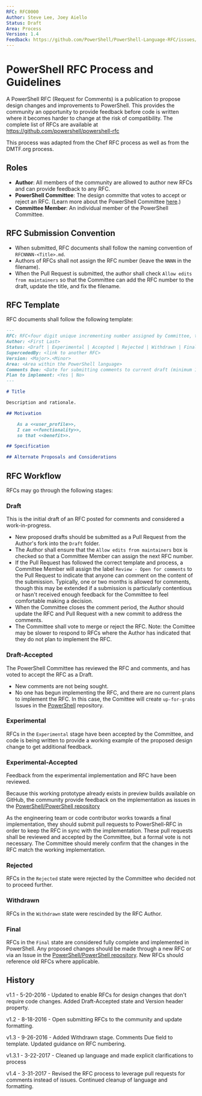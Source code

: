 ```yaml
---
RFC: RFC0000
Author: Steve Lee, Joey Aiello
Status: Draft
Area: Process
Version: 1.4
Feedback: https://github.com/PowerShell/PowerShell-Language-RFC/issues/5
---
```


# PowerShell RFC Process and Guidelines

A PowerShell RFC (Request for Comments) is a publication to propose design changes and improvements to PowerShell.
This provides the community an opportunity to provide feedback before code is written where it becomes harder to change at the risk of 
compatibility.
The complete list of RFCs are available at https://github.com/powershell/powershell-rfc

This process was adapted from the Chef RFC process as well as from the DMTF.org process.

## Roles

* **Author**: All members of the community are allowed to author new RFCs and can provide feedback to any RFC.
* **PowerShell Committee**: The design committe that votes to accept or reject an RFC.
(Learn more about the PowerShell Committee [here](https://github.com/PowerShell/PowerShell/blob/master/docs/community/governance.md#powershell-committee).)
* **Committee Member**: An individual member of the PowerShell Committee.

## RFC Submission Convention

* When submitted, RFC documents shall follow the naming convention of `RFCNNNN-<Title>.md`.
* Authors of RFCs shall not assign the RFC number (leave the `NNNN` in the filename).
* When the Pull Request is submitted, the author shall check `Allow edits from maintainers` so that the Committee can add the RFC number to the draft, update the title, and fix the filename.

## RFC Template

RFC documents shall follow the following template:

```markdown
---
RFC: RFC<four digit unique incrementing number assigned by Committee, this shall be left blank by the author>
Author: <First Last>
Status: <Draft | Experimental | Accepted | Rejected | Withdrawn | Final>
SupercededBy: <link to another RFC>
Version: <Major>.<Minor>
Area: <Area within the PowerShell language>
Comments Due: <Date for submitting comments to current draft (minimum 1 month)>
Plan to implement: <Yes | No>
---

# Title

Description and rationale.

## Motivation

    As a <<user_profile>>,
    I can <<functionality>>,
    so that <<benefit>>.

## Specification

## Alternate Proposals and Considerations

```

## RFC Workflow

RFCs may go through the following stages:

### Draft
 
This is the initial draft of an RFC posted for comments and considered a work-in-progress.

* New proposed drafts should be submitted as a Pull Request from the Author's fork into the `Draft` folder.
* The Author shall ensure that the `Allow edits from maintainers` box is checked so that a Committee Member can assign the next RFC number.
* If the Pull Request has followed the correct template and process, a Committee Member will assign the label `Review - Open for comments` to the Pull Request to indicate that anyone can comment on the content of the submission.
Typically, one or two months is allowed for comments, though this may be extended if a submission is particularly contentious or hasn't received enough feedback for the Committee to feel comfortable making a decision.
* When the Committee closes the comment period, the Author should update the RFC and Pull Request with a new commit to address the comments.
* The Committee shall vote to merge or reject the RFC.
Note: the Comittee may be slower to respond to RFCs where the Author has indicated that they do not plan to implement the RFC.

### Draft-Accepted

The PowerShell Committee has reviewed the RFC and comments, and has voted to accept the RFC as a Draft.

* New comments are not being sought.
* No one has begun implementing the RFC, and there are no current plans to implement the RFC.
In this case, the Comittee will create `up-for-grabs` Issues in the [PowerShell](https://github.com/PowerShell/PowerShell) repository.

### Experimental

RFCs in the `Experimental` stage have been accepted by the Committee, and code is being written to provide a working example of the proposed design change to get additional feedback.

### Experimental-Accepted

Feedback from the experimental implementation and RFC have been reviewed.

Because this working prototype already exists in preview builds available on GitHub, the community provide feedback on the implementation as issues in the [PowerShell/PowerShell repository](https://github.com/powershell/powershell) 

As the engineering team or code contributor works towards a final implementation, they should submit pull requests to PowerShell-RFC in order to keep the RFC in sync with the implementation.
These pull requests shall be reviewed and accepted by the Committee, but a formal vote is not necessary.
The Committee should merely confirm that the changes in the RFC match the working implementation.

### Rejected

RFCs in the `Rejected` state were rejected by the Committee who decided not to proceed further.

### Withdrawn

RFCs in the `Withdrawn` state were rescinded by the RFC Author.

### Final

RFCs in the `Final` state are considered fully complete and implemented in PowerShell.
Any proposed changes should be made through a new RFC or via an Issue in the [PowerShell/PowerShell repository](https://github.com/powershell/powershell).
New RFCs should reference old RFCs where applicable.

## History
v1.1 - 5-20-2016 - Updated to enable RFCs for design changes that don't require code changes.
Added Draft-Accepted state and Version header property.

v1.2 - 8-18-2016 - Open submitting RFCs to the community and update formatting.

v1.3 - 9-26-2016 - Added Withdrawn stage.  Comments Due field to template.  Updated guidance on RFC numbering.

v1.3.1 - 3-22-2017 - Cleaned up language and made explicit clarifications to process

v1.4 - 3-31-2017 - Revised the RFC process to leverage pull requests for comments instead of issues.
Continued cleanup of language and formatting.